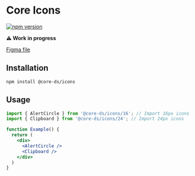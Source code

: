 # Core Icons

[![npm version](https://img.shields.io/npm/v/@core-ds/icons.svg?style=flat-square)](https://www.npmjs.com/package/@core-ds/icons)

**⚠️ Work in progress**

[Figma file](https://www.figma.com/file/09lHp7uC4KO5MWsaYX5OQQBw/Core-Icons)

## Installation

```shell
npm install @core-ds/icons
```

## Usage

```jsx
import { AlertCircle } from '@core-ds/icons/16'; // Import 16px icons
import { Clipboard } from '@core-ds/icons/24'; // Import 24px icons

function Example() {
  return (
    <div>
      <AlertCircle />
      <Clipboard />
    </div>
  )
}
```